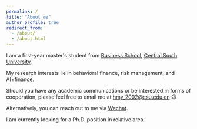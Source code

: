 ```yaml
---
permalink: /
title: "About me"
author_profile: true
redirect_from: 
  - /about/
  - /about.html
---
```


I am a first-year master's student from [Business School](https://bs.csu.edu.cn/), [Central South University](https://www.csu.edu.cn/index.htm).

My research interests lie in behavioral finance, risk management, and AI+finance.

Should you have any academic communications or be interested in forms of cooperation, please feel free to email me at hmy_2002@csu.edu.cn 😃

Alternatively, you can reach out to me via [Wechat](../images/wechat.png).

I am currently looking for a Ph.D. position in relative area.
